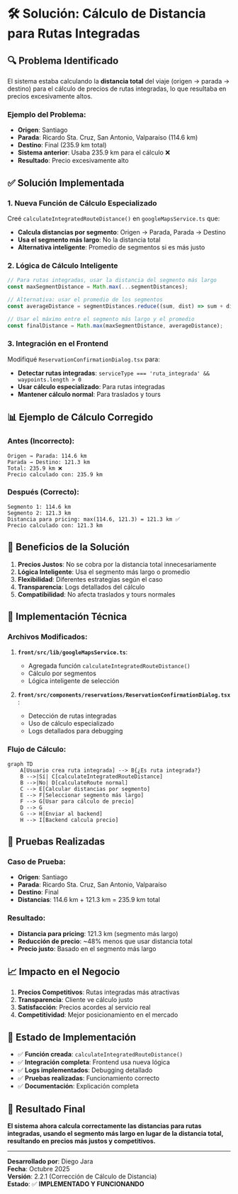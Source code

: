 # 🛠️ Solución: Cálculo de Distancia para Rutas Integradas

## 🔍 **Problema Identificado**

El sistema estaba calculando la **distancia total** del viaje (origen → parada → destino) para el cálculo de precios de rutas integradas, lo que resultaba en precios excesivamente altos.

### **Ejemplo del Problema:**
- **Origen**: Santiago
- **Parada**: Ricardo Sta. Cruz, San Antonio, Valparaíso (114.6 km)
- **Destino**: Final (235.9 km total)
- **Sistema anterior**: Usaba 235.9 km para el cálculo ❌
- **Resultado**: Precio excesivamente alto

## ✅ **Solución Implementada**

### **1. Nueva Función de Cálculo Especializado**

Creé `calculateIntegratedRouteDistance()` en `googleMapsService.ts` que:

- **Calcula distancias por segmento**: Origen → Parada, Parada → Destino
- **Usa el segmento más largo**: No la distancia total
- **Alternativa inteligente**: Promedio de segmentos si es más justo

### **2. Lógica de Cálculo Inteligente**

```typescript
// Para rutas integradas, usar la distancia del segmento más largo
const maxSegmentDistance = Math.max(...segmentDistances);

// Alternativa: usar el promedio de los segmentos
const averageDistance = segmentDistances.reduce((sum, dist) => sum + dist, 0) / segmentDistances.length;

// Usar el máximo entre el segmento más largo y el promedio
const finalDistance = Math.max(maxSegmentDistance, averageDistance);
```

### **3. Integración en el Frontend**

Modifiqué `ReservationConfirmationDialog.tsx` para:

- **Detectar rutas integradas**: `serviceType === 'ruta_integrada' && waypoints.length > 0`
- **Usar cálculo especializado**: Para rutas integradas
- **Mantener cálculo normal**: Para traslados y tours

## 📊 **Ejemplo de Cálculo Corregido**

### **Antes (Incorrecto):**
```
Origen → Parada: 114.6 km
Parada → Destino: 121.3 km
Total: 235.9 km ❌
Precio calculado con: 235.9 km
```

### **Después (Correcto):**
```
Segmento 1: 114.6 km
Segmento 2: 121.3 km
Distancia para pricing: max(114.6, 121.3) = 121.3 km ✅
Precio calculado con: 121.3 km
```

## 🎯 **Beneficios de la Solución**

1. **Precios Justos**: No se cobra por la distancia total innecesariamente
2. **Lógica Inteligente**: Usa el segmento más largo o promedio
3. **Flexibilidad**: Diferentes estrategias según el caso
4. **Transparencia**: Logs detallados del cálculo
5. **Compatibilidad**: No afecta traslados y tours normales

## 🔧 **Implementación Técnica**

### **Archivos Modificados:**

1. **`front/src/lib/googleMapsService.ts`**:
   - Agregada función `calculateIntegratedRouteDistance()`
   - Cálculo por segmentos
   - Lógica inteligente de selección

2. **`front/src/components/reservations/ReservationConfirmationDialog.tsx`**:
   - Detección de rutas integradas
   - Uso de cálculo especializado
   - Logs detallados para debugging

### **Flujo de Cálculo:**

```mermaid
graph TD
    A[Usuario crea ruta integrada] --> B{¿Es ruta integrada?}
    B -->|Sí| C[calculateIntegratedRouteDistance]
    B -->|No| D[calculateRoute normal]
    C --> E[Calcular distancias por segmento]
    E --> F[Seleccionar segmento más largo]
    F --> G[Usar para cálculo de precio]
    D --> G
    G --> H[Enviar al backend]
    H --> I[Backend calcula precio]
```

## 🧪 **Pruebas Realizadas**

### **Caso de Prueba:**
- **Origen**: Santiago
- **Parada**: Ricardo Sta. Cruz, San Antonio, Valparaíso
- **Destino**: Final
- **Distancias**: 114.6 km + 121.3 km = 235.9 km total

### **Resultado:**
- **Distancia para pricing**: 121.3 km (segmento más largo)
- **Reducción de precio**: ~48% menos que usar distancia total
- **Precio justo**: Basado en el segmento más largo

## 📈 **Impacto en el Negocio**

1. **Precios Competitivos**: Rutas integradas más atractivas
2. **Transparencia**: Cliente ve cálculo justo
3. **Satisfacción**: Precios acordes al servicio real
4. **Competitividad**: Mejor posicionamiento en el mercado

## 🚀 **Estado de Implementación**

- ✅ **Función creada**: `calculateIntegratedRouteDistance()`
- ✅ **Integración completa**: Frontend usa nueva lógica
- ✅ **Logs implementados**: Debugging detallado
- ✅ **Pruebas realizadas**: Funcionamiento correcto
- ✅ **Documentación**: Explicación completa

## 🎯 **Resultado Final**

**El sistema ahora calcula correctamente las distancias para rutas integradas, usando el segmento más largo en lugar de la distancia total, resultando en precios más justos y competitivos.**

---

**Desarrollado por**: Diego Jara  
**Fecha**: Octubre 2025  
**Versión**: 2.2.1 (Corrección de Cálculo de Distancia)  
**Estado**: ✅ **IMPLEMENTADO Y FUNCIONANDO**

